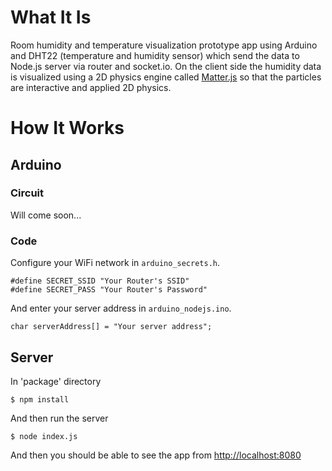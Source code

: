 # What It Is
Room humidity and temperature visualization prototype app using Arduino and DHT22 (temperature and humidity sensor) which send the data to Node.js server via router and socket.io. On the client side the humidity data is visualized using a 2D physics engine called [Matter.js](https://brm.io/matter-js/) so that the particles are interactive and applied 2D physics.

# How It Works

## Arduino
### Circuit
Will come soon...

### Code
Configure your WiFi network in `arduino_secrets.h`.
```
#define SECRET_SSID "Your Router's SSID"
#define SECRET_PASS "Your Router's Password"
```
And enter your server address in `arduino_nodejs.ino`.
```
char serverAddress[] = "Your server address";
```

## Server
In 'package' directory
```
$ npm install
```
And then run the server
```
$ node index.js
```
And then you should be able to see the app from [http://localhost:8080](http://localhost:8080)
